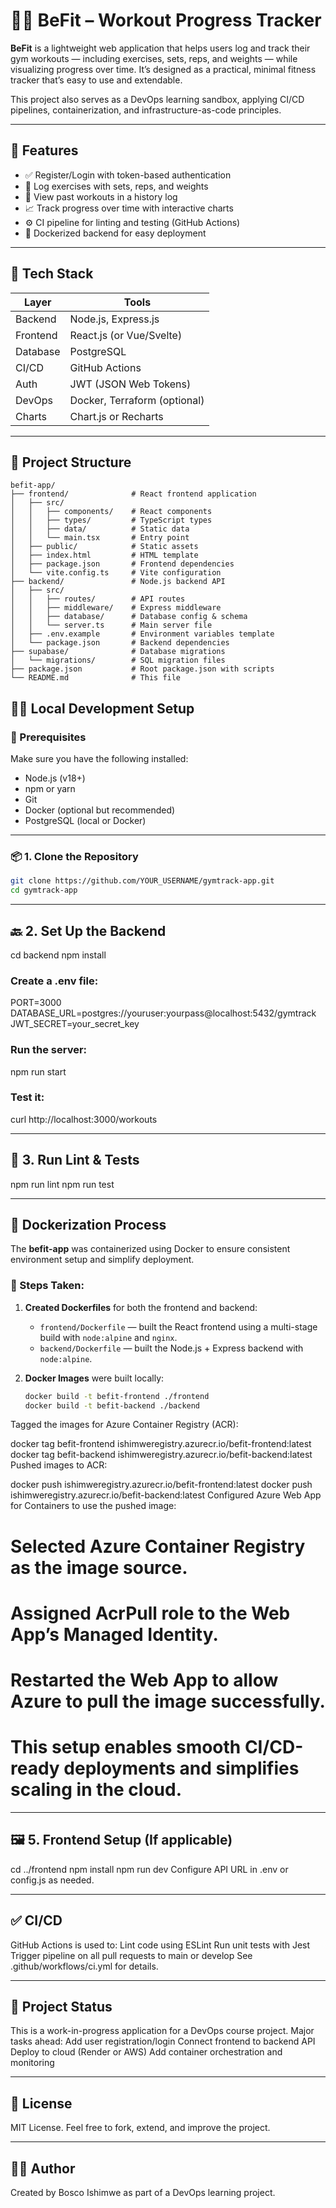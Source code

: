 # 🏋️‍♂️ BeFit – Workout Progress Tracker

**BeFit** is a lightweight web application that helps users log and track their gym workouts — including exercises, sets, reps, and weights — while visualizing progress over time. It’s designed as a practical, minimal fitness tracker that’s easy to use and extendable.

This project also serves as a DevOps learning sandbox, applying CI/CD pipelines, containerization, and infrastructure-as-code principles.

---

## 🚀 Features

- ✅ Register/Login with token-based authentication
- 📝 Log exercises with sets, reps, and weights
- 📅 View past workouts in a history log
- 📈 Track progress over time with interactive charts
- ⚙️ CI pipeline for linting and testing (GitHub Actions)
- 🐳 Dockerized backend for easy deployment

---

## 🧱 Tech Stack

| Layer     | Tools                       |
|-----------|-----------------------------|
| Backend   | Node.js, Express.js         |
| Frontend  | React.js (or Vue/Svelte)    |
| Database  | PostgreSQL                  |
| CI/CD     | GitHub Actions              |
| Auth      | JWT (JSON Web Tokens)       |
| DevOps    | Docker, Terraform (optional)|
| Charts    | Chart.js or Recharts        |

---
## 📁 Project Structure

```
befit-app/
├── frontend/              # React frontend application
│   ├── src/
│   │   ├── components/    # React components
│   │   ├── types/         # TypeScript types
│   │   ├── data/          # Static data
│   │   └── main.tsx       # Entry point
│   ├── public/            # Static assets
│   ├── index.html         # HTML template
│   ├── package.json       # Frontend dependencies
│   └── vite.config.ts     # Vite configuration
├── backend/               # Node.js backend API
│   ├── src/
│   │   ├── routes/        # API routes
│   │   ├── middleware/    # Express middleware
│   │   ├── database/      # Database config & schema
│   │   └── server.ts      # Main server file
│   ├── .env.example       # Environment variables template
│   └── package.json       # Backend dependencies
├── supabase/              # Database migrations
│   └── migrations/        # SQL migration files
├── package.json           # Root package.json with scripts
└── README.md              # This file
```

## 🧑‍💻 Local Development Setup

### 🔧 Prerequisites

Make sure you have the following installed:
- Node.js (v18+)
- npm or yarn
- Git
- Docker (optional but recommended)
- PostgreSQL (local or Docker)

---

### 📦 1. Clone the Repository

```bash
git clone https://github.com/YOUR_USERNAME/gymtrack-app.git
cd gymtrack-app
```

---

## 🔙 2. Set Up the Backend


cd backend
npm install
### Create a .env file:
PORT=3000
DATABASE_URL=postgres://youruser:yourpass@localhost:5432/gymtrack
JWT_SECRET=your_secret_key
### Run the server:

npm run start
### Test it:
curl http://localhost:3000/workouts

---

## 🧪 3. Run Lint & Tests

npm run lint
npm run test

---

## 🐳 Dockerization Process

The **befit-app** was containerized using Docker to ensure consistent environment setup and simplify deployment.

### 🔧 Steps Taken:

1. **Created Dockerfiles** for both the frontend and backend:
   - `frontend/Dockerfile` — built the React frontend using a multi-stage build with `node:alpine` and `nginx`.
   - `backend/Dockerfile` — built the Node.js + Express backend with `node:alpine`.

2. **Docker Images** were built locally:
   ```bash
   docker build -t befit-frontend ./frontend
   docker build -t befit-backend ./backend
Tagged the images for Azure Container Registry (ACR):


docker tag befit-frontend ishimweregistry.azurecr.io/befit-frontend:latest
docker tag befit-backend ishimweregistry.azurecr.io/befit-backend:latest
Pushed images to ACR:


docker push ishimweregistry.azurecr.io/befit-frontend:latest
docker push ishimweregistry.azurecr.io/befit-backend:latest
Configured Azure Web App for Containers to use the pushed image:

# Selected Azure Container Registry as the image source.

# Assigned AcrPull role to the Web App’s Managed Identity.

# Restarted the Web App to allow Azure to pull the image successfully.

# This setup enables smooth CI/CD-ready deployments and simplifies scaling in the cloud.

---

## 🖼️ 5. Frontend Setup (If applicable)
cd ../frontend
npm install
npm run dev
Configure API URL in .env or config.js as needed.

---

## ✅ CI/CD
GitHub Actions is used to:
Lint code using ESLint
Run unit tests with Jest
Trigger pipeline on all pull requests to main or develop
See .github/workflows/ci.yml for details.

---

## 📌 Project Status
This is a work-in-progress application for a DevOps course project.
Major tasks ahead:
 Add user registration/login
 Connect frontend to backend API
 Deploy to cloud (Render or AWS)
 Add container orchestration and monitoring

---

## 📄 License
MIT License. Feel free to fork, extend, and improve the project.

---

## 👨‍💻 Author
Created by Bosco Ishimwe as part of a DevOps learning project.
